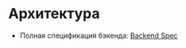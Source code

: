 # Архитектура

- Полная спецификация бэкенда: [Backend Spec](../modules/infra/aquastream-backend-spec-complete.md)
